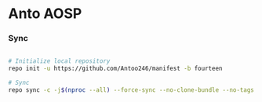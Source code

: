 # Anto AOSP #

### Sync ###

```bash

# Initialize local repository
repo init -u https://github.com/Antoo246/manifest -b fourteen

# Sync
repo sync -c -j$(nproc --all) --force-sync --no-clone-bundle --no-tags
```

